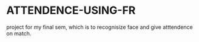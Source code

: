 # ATTENDENCE-USING-FR
project for my final sem, which is to recognisize face and give atttendence on match.
